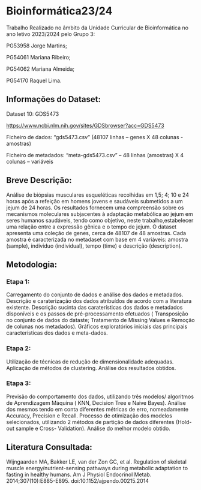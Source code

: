# Bioinformática23/24

Trabalho Realizado no âmbito da Unidade Curricular de Bioinformática no ano letivo 2023/2024 pelo Grupo 3:

PG53958	Jorge Martins;

PG54061	Mariana Ribeiro;

PG54062	Mariana Almeida;

PG54170	Raquel Lima.

## Informações do Dataset:

Dataset 10: GDS5473

https://www.ncbi.nlm.nih.gov/sites/GDSbrowser?acc=GDS5473

Ficheiro de dados: “gds5473.csv” (48107 linhas – genes X 48 colunas - amostras)

Ficheiro de metadados: “meta-gds5473.csv” – 48 linhas (amostras) X 4 colunas – variáveis

## Breve Descrição: 
Análise de biópsias musculares esqueléticas recolhidas em 1,5; 4; 10 e 24 horas após a refeição em homens jovens e saudáveis submetidos a um jejum de 24 horas. Os resultados fornecem uma compreensão sobre os mecanismos moleculares subjacentes à adaptação metabólica ao jejum em seres humanos saudáveis, tendo como objetivo, neste trabalho,estabelecer uma relação entre a expressão gênica e o tempo de jejum.
O dataset apresenta uma coleção de genes, cerca de 48107 de 48 amostras. Cada amostra é caracterizada no metadaset com base em 4 variáveis: amostra (sample), individuo (individual), tempo (time) e descrição (description).  

## Metodologia:
### Etapa 1:
Carregamento do conjunto de dados e análise dos dados e metadados. Descrição e caraterização dos dados
atribuídos de acordo com a literatura existente. Descrição sucinta das caraterísticas dos dados e metadados
disponíveis e os passos de pré-processamento efetuados ( Transposição no conjunto de dados do dataste; Tratamento de Missing Values e Remoção de colunas nos metadados).
Gráficos exploratórios iniciais das principais características dos dados e meta-dados.

### Etapa 2:
Utilização de técnicas de redução de dimensionalidade adequadas. Aplicação de  métodos
de clustering. Análise dos resultados obtidos.

### Etapa 3:
Previsão do comportamento dos dados, utilizando três modelos/ algoritmos de Aprendizagem
Máquina ( KNN, Decision Tree e Naive Bayes). Análise dos mesmos tendo em conta diferentes
métricas de erro, nomeadamente Accuracy, Precision e Recall. Processo de otimização dos modelos selecionados, utilizando 2 métodos de partição de dados diferentes (Hold-out sample e Cross- Validation). Análise do melhor modelo obtido.

## Literatura Consultada:

Wijngaarden MA, Bakker LE, van der Zon GC, et al. Regulation of skeletal muscle energy/nutrient-sensing pathways during metabolic adaptation to fasting in healthy humans. Am J Physiol Endocrinol Metab. 2014;307(10):E885-E895. doi:10.1152/ajpendo.00215.2014




